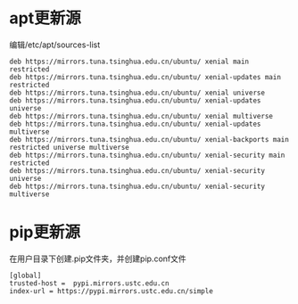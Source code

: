 # apt更新源
编辑/etc/apt/sources-list

	deb https://mirrors.tuna.tsinghua.edu.cn/ubuntu/ xenial main restricted
	deb https://mirrors.tuna.tsinghua.edu.cn/ubuntu/ xenial-updates main restricted
	deb https://mirrors.tuna.tsinghua.edu.cn/ubuntu/ xenial universe
	deb https://mirrors.tuna.tsinghua.edu.cn/ubuntu/ xenial-updates universe
	deb https://mirrors.tuna.tsinghua.edu.cn/ubuntu/ xenial multiverse
	deb https://mirrors.tuna.tsinghua.edu.cn/ubuntu/ xenial-updates multiverse
	deb https://mirrors.tuna.tsinghua.edu.cn/ubuntu/ xenial-backports main restricted universe multiverse
	deb https://mirrors.tuna.tsinghua.edu.cn/ubuntu/ xenial-security main restricted
	deb https://mirrors.tuna.tsinghua.edu.cn/ubuntu/ xenial-security universe
	deb https://mirrors.tuna.tsinghua.edu.cn/ubuntu/ xenial-security multiverse


# pip更新源
在用户目录下创建.pip文件夹，并创建pip.conf文件

	[global]
	trusted-host =  pypi.mirrors.ustc.edu.cn
	index-url = https://pypi.mirrors.ustc.edu.cn/simple